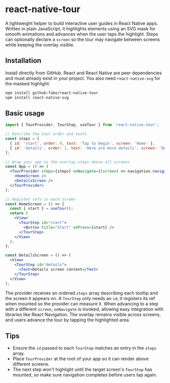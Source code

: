 # react-native-tour

A lightweight helper to build interactive user guides in React Native apps. Written in
plain JavaScript, it highlights elements using an SVG mask for smooth animations and advances when
the user taps the highlight. Steps can optionally declare a `screen` so the tour
may navigate between screens while keeping the overlay visible.

## Installation

Install directly from GitHub. React and React Native are peer dependencies and
must already exist in your project. You also need `react-native-svg` for the
masked highlight:

```bash
npm install github:fake/react-native-tour
npm install react-native-svg
```

## Basic usage

```jsx
import { TourProvider, TourStep, useTour } from 'react-native-tour';

// Describe the tour order and texts
const steps = [
  { id: 'start', order: 0, text: 'Tap to begin', screen: 'Home' },
  { id: 'details', order: 1, text: 'Here are more details', screen: 'Details' },
];

// Wrap your app so the overlay stays above all screens
const App = () => (
  <TourProvider steps={steps} onNavigate={(screen) => navigation.navigate(screen)}>
    <HomeScreen />
    <DetailsScreen />
  </TourProvider>
);

// Register refs in each screen
const HomeScreen = () => {
  const { start } = useTour();
  return (
    <View>
      <TourStep id="start">
        <Button title="Start" onPress={start} />
      </TourStep>
    </View>
  );
};

const DetailsScreen = () => (
  <View>
    <TourStep id="details">
      <Text>Details screen content</Text>
    </TourStep>
  </View>
);
```

The provider receives an ordered `steps` array describing each tooltip and the
screen it appears on. A `TourStep` only needs an `id`; it registers its ref when
mounted so the provider can measure it. When advancing to a step with a
different `screen`, `onNavigate` is invoked, allowing easy integration with
libraries like React Navigation. The overlay remains visible across screens, and
users advance the tour by tapping the highlighted area.

## Tips

- Ensure the `id` passed to each `TourStep` matches an entry in the `steps`
  array.
- Place `TourProvider` at the root of your app so it can render above different
  screens.
- The next step won't highlight until the target screen's `TourStep` has
  mounted, so make sure navigation completes before users tap again.
